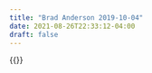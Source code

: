 ```yaml
---
title: "Brad Anderson 2019-10-04"
date: 2021-08-26T22:33:12-04:00
draft: false
---
```


{{<tweet user="Anderson" id="1191474439285858305">}}